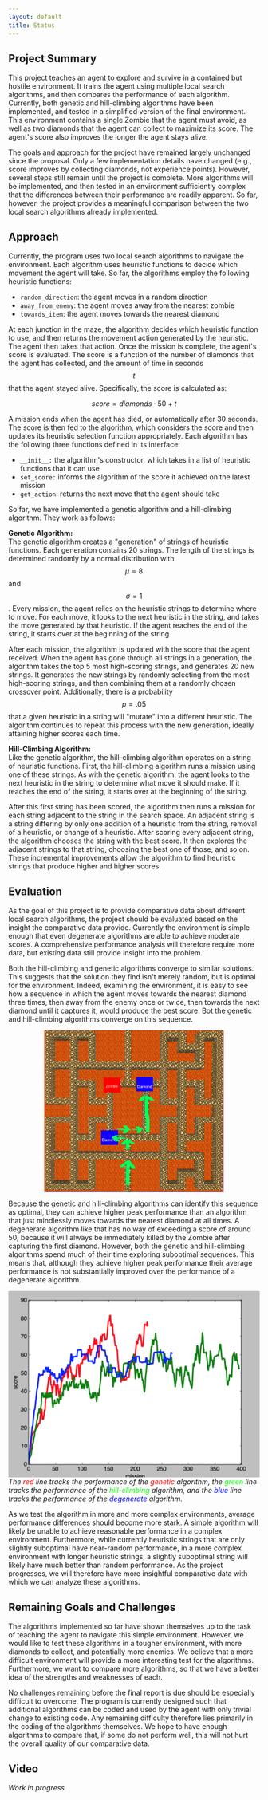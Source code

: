 ```yaml
---
layout: default
title: Status
---
```


## Project Summary
This project teaches an agent to explore and survive in a contained but hostile environment. It trains the agent using multiple local search algorithms, and then compares the performance of each algorithm. Currently, both genetic and hill-climbing algorithms have been implemented, and tested in a simplified version of the final environment. This environment contains a single Zombie that the agent must avoid, as well as two diamonds that the agent can collect to maximize its score. The agent's score also improves the longer the agent stays alive.

The goals and approach for the project have remained largely unchanged since the proposal. Only a few implementation details have changed (e.g., score improves by collecting diamonds, not experience points). However, several steps still remain until the project is complete. More algorithms will be implemented, and then tested in an environment sufficiently complex that the differences between their performance are readily apparent. So far, however, the project provides a meaningful comparison between the two local search algorithms already implemented.

## Approach
Currently, the program uses two local search algorithms to navigate the environment. Each algorithm uses heuristic functions to decide which movement the agent will take. So far, the algorithms employ the following heuristic functions:

* `random_direction`: the agent moves in a random direction
* `away_from_enemy`: the agent moves away from the nearest zombie
* `towards_item`: the agent moves towards the nearest diamond

At each junction in the maze, the algorithm decides which heuristic function to use, and then returns the movement action generated by the heuristic. The agent then takes that action. Once the mission is complete, the agent's score is evaluated. The score is a function of the number of diamonds that the agent has collected, and the amount of time in seconds $$t$$ that the agent stayed alive. Specifically, the score is calculated as:

$$ score = diamonds \cdot 50 + t $$

A mission ends when the agent has died, or automatically after 30 seconds. The score is then fed to the algorithm, which considers the score and then updates its heuristic selection function appropriately. Each algorithm has the following three functions defined in its interface:

* `__init__:` the algorithm's constructor, which takes in a list of heuristic functions that it can use
* `set_score:` informs the algorithm of the score it achieved on the latest mission
* `get_action`: returns the next move that the agent should take

So far, we have implemented a genetic algorithm and a hill-climbing algorithm. They work as follows:  

**Genetic Algorithm:**  
The genetic algorithm creates a "generation" of strings of heuristic functions. Each generation contains 20 strings. The length of the strings is determined randomly by a normal distribution with $$\mu = 8$$ and $$\sigma = 1$$. Every mission, the agent relies on the heuristic strings to determine where to move. For each move, it looks to the next heuristic in the string, and takes the move generated by that heuristic. If the agent reaches the end of the string, it starts over at the beginning of the string.

After each mission, the algorithm is updated with the score that the agent received. When the agent has gone through all strings in a generation, the algorithm takes the top 5 most high-scoring strings, and generates 20 new strings. It generates the new strings by randomly selecting from the most high-scoring strings, and then combining them at a randomly chosen crossover point. Additionally, there is a probability $$p = .05$$ that a given heuristic in a string will "mutate" into a different heuristic. The algorithm continues to repeat this process with the new generation, ideally attaining higher scores each time.  

**Hill-Climbing Algorithm:**  
Like the genetic algorithm, the hill-climbing algorithm operates on a string of heuristic functions. First, the hill-climbing algorithm runs a mission using one of these strings. As with the genetic algorithm, the agent looks to the next heuristic in the string to determine what move it should make. If it reaches the end of the string, it starts over at the beginning of the string.

After this first string has been scored, the algorithm then runs a mission for each string adjacent to the string in the search space. An adjacent string is a string differing by only one addition of a heuristic from the string, removal of a heuristic, or change of a heuristic. After scoring every adjacent string, the algorithm chooses the string with the best score. It then explores the adjacent strings to that string, choosing the best one of those, and so on. These incremental improvements allow the algorithm to find heuristic strings that produce higher and higher scores.

## Evaluation
As the goal of this project is to provide comparative data about different local search algorithms, the project should be evaluated based on the insight the comparative data provide. Currently the environment is simple enough that even degenerate algorithms are able to achieve moderate scores. A comprehensive performance analysis will therefore require more data, but existing data still provide insight into the problem.

Both the hill-climbing and genetic algorithms converge to similar solutions. This suggests that the solution they find isn't merely random, but is optimal for the environment. Indeed, examining the environment, it is easy to see how a sequence in which the agent moves towards the nearest diamond three times, then away from the enemy once or twice, then towards the next diamond until it captures it, would produce the best score. Bot the genetic and hill-climbing algorithms converge on this sequence.

<img src="media/optimal_path.png" alt="Optimal Path" style="display: block; text-align: center; margin-left: auto; margin-right: auto; height: 325px;" />

Because the genetic and hill-climbing algorithms can identify this sequence as optimal, they can achieve higher peak performance than an algorithm that just mindlessly moves towards the nearest diamond at all times. A degenerate algorithm like that has no way of exceeding a score of around 50, because it will always be immediately killed by the Zombie after capturing the first diamond. However, both the genetic and hill-climbing algorithms spend much of their time exploring suboptimal sequences. This means that, although they achieve higher peak performance their average performance is not substantially improved over the performance of a degenerate algorithm.

<img src="media/performance_graph.png" alt="Performance Comparison" style="display: block; margin-left: auto; margin-right: auto;" />
<span style="text-align: center; font-style: italic;">
  The <span style="color: #F00;">red</span> line tracks the performance of the <span style="color: #F00;">genetic</span> algorithm, the <span style="color: #0F0;">green</span> line tracks the performance of the <span style="color: #0F0;">hill-climbing</span> algorithm, and the <span style="color: #00F;">blue</span> line tracks the performance of the <span style="color: #00F;">degenerate</span> algorithm.
</span>

As we test the algorithm in more and more complex environments, average performance differences should become more stark. A simple algorithm will likely be unable to achieve reasonable performance in a complex environment. Furthermore, while currently heuristic strings that are only slightly suboptimal have near-random performance, in a more complex environment with longer heuristic strings, a slightly suboptimal string will likely have much better than random performance. As the project progresses, we will therefore have more insightful comparative data with which we can analyze these algorithms.

## Remaining Goals and Challenges
The algorithms implemented so far have shown themselves up to the task of teaching the agent to navigate this simple environment. However, we would like to test these algorithms in a tougher environment, with more diamonds to collect, and potentially more enemies. We believe that a more difficult environment will provide a more interesting test for the algorithms. Furthermore, we want to compare more algorithms, so that we have a better idea of the strengths and weaknesses of each.

No challenges remaining before the final report is due should be especially difficult to overcome. The program is currently designed such that additional algorithms can be coded and used by the agent with only trivial change to existing code. Any remaining difficulty therefore lies primarily in the coding of the algorithms themselves. We hope to have enough algorithms to compare that, if some do not perform well, this will not hurt the overall quality of our comparative data.

## Video
*Work in progress*
